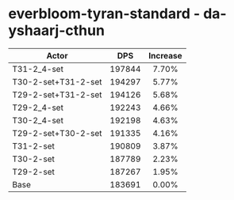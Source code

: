 # everbloom-tyran-standard - da-yshaarj-cthun
| Actor | DPS | Increase |
|---|:---:|:---:|
|T31-2_4-set|197844|7.70%|
|T30-2-set+T31-2-set|194297|5.77%|
|T29-2-set+T31-2-set|194126|5.68%|
|T29-2_4-set|192243|4.66%|
|T30-2_4-set|192198|4.63%|
|T29-2-set+T30-2-set|191335|4.16%|
|T31-2-set|190809|3.87%|
|T30-2-set|187789|2.23%|
|T29-2-set|187267|1.95%|
|Base|183691|0.00%|
